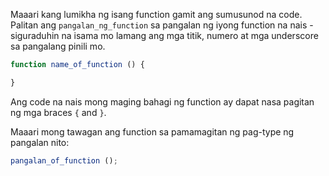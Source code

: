 Maaari kang lumikha ng isang function gamit ang sumusunod na code. Palitan ang `pangalan_ng_function` sa pangalan ng iyong function na nais - siguraduhin na isama mo lamang ang mga titik, numero at mga underscore sa pangalang pinili mo.

```javascript
function name_of_function () {

}
```

Ang code na nais mong maging bahagi ng function ay dapat nasa pagitan ng mga braces `{` and `}`.

Maaari mong tawagan ang function sa pamamagitan ng pag-type ng pangalan nito:

```javascript
pangalan_of_function ();
```